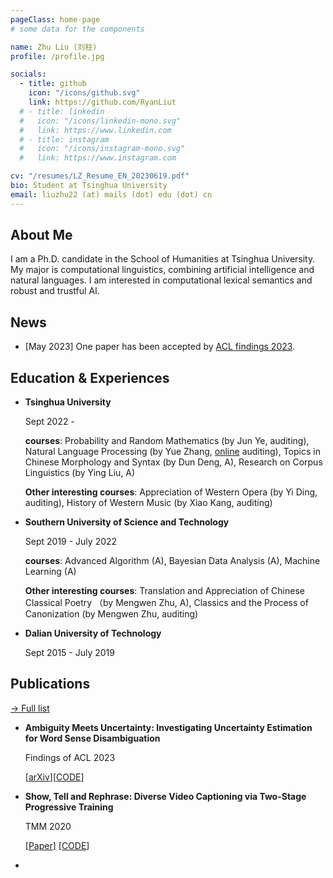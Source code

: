 ```yaml
---
pageClass: home-page
# some data for the components

name: Zhu Liu (刘柱)
profile: /profile.jpg

socials:
  - title: github
    icon: "/icons/github.svg"
    link: https://github.com/RyanLiut
  # - title: linkedin
  #   icon: "/icons/linkedin-mono.svg"
  #   link: https://www.linkedin.com
  # - title: instagram
  #   icon: "/icons/instagram-mono.svg"
  #   link: https://www.instagram.com

cv: "/resumes/LZ_Resume_EN_20230619.pdf"
bio: Student at Tsinghua University
email: liuzhu22 (at) mails (dot) edu (dot) cn
---
```


<ProfileSection :frontmatter="$page.frontmatter" />

## About Me

I am a Ph.D. candidate in the School of Humanities at Tsinghua University. My major is computational linguistics, combining artificial intelligence and natural languages. I am interested in computational lexical semantics and robust and trustful AI.


## News

- [May 2023] One paper has been accepted by [ACL findings 2023](https://2023.aclweb.org/).


## Education & Experiences

- **Tsinghua University** 

  Sept 2022 - 

  **courses**: Probability and Random Mathematics (by Jun Ye, auditing), Natural Language Processing (by Yue Zhang, [online](https://www.zhihu.com/education/video-course/1564218549538607104) auditing), Topics in Chinese Morphology and Syntax (by Dun Deng, A), Research on Corpus Linguistics (by Ying Liu, A)

  **Other interesting courses**: Appreciation of Western Opera (by Yi Ding, auditing), History of Western Music (by Xiao Kang, auditing)

- **Southern University of Science and Technology**

  Sept 2019 - July 2022

  **courses**: Advanced Algorithm (A), Bayesian Data Analysis (A), Machine Learning (A)

  **Other interesting courses**: Translation and Appreciation of Chinese Classical Poetry （by Mengwen Zhu, A), Classics and the Process of Canonization (by Mengwen Zhu, auditing)

- **Dalian University of Technology**

  Sept 2015 - July 2019


## Publications

[→ Full list](/projects/)

* **Ambiguity Meets Uncertainty: Investigating Uncertainty Estimation for Word Sense Disambiguation**

  Findings of ACL 2023

  [[arXiv](https://arxiv.org/abs/2305.13119)]\[[CODE](https://github.com/RyanLiut/WSD-UE)\]

* **Show, Tell and Rephrase: Diverse Video Captioning via Two-Stage Progressive Training**

  TMM 2020

  \[[Paper](https://ieeexplore.ieee.org/document/9999037)] [[CODE](https://github.com/RyanLiut/STR)]

<!-- ## Awards & Honors

### Contests -->

- 

<!-- Custom style for this page -->

<style lang="stylus">

.theme-container.home-page .page
  font-size 14px
  font-family "lucida grande", "lucida sans unicode", lucida, "Helvetica Neue", Helvetica, Arial, sans-serif;
  p
    margin 0 0 0.5rem
  p, ul, ol
    line-height normal
  a
    font-weight normal
  .theme-default-content:not(.custom) > h2
    margin-bottom 0.5rem
  .theme-default-content:not(.custom) > h2:first-child + p
    margin-top 0.5rem
  .theme-default-content:not(.custom) > h3
    padding-top 4rem

  /* Override */
  .md-card
    margin-top 0.5em
    .card-image
      padding 0.2rem
      img
        max-width 120px
        max-height 120px
    .card-content p
      -webkit-margin-after 0.2em

@media (max-width: 419px)
  .theme-container.home-page .page
    p, ul, ol
      line-height 1.5

    .md-card
      .card-image
        img 
          width 100%
          max-width 400px

</style>
